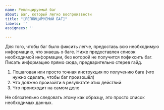 ```yaml
---
name: Реплицируемый баг
about: Баг, который легко воспроизвести
title: "[РЕПЛИЦИРУЕМЫЙ БАГ]"
labels: ''
assignees: ''

---
```


Для того, чтобы баг было фиксить легче, предоставь всю необходимую информацию, что знаешь о баге. Ниже предоставлен список необходимой информации, без которой не получится пофиксить баг. Писать информацию прямо сюда, предварительно стерев гайд.

1. Пошаговая или просто точная инструкция по получению бага (что нужно сделать, чтобы баг произошёл)
2. Что должно произойти в результате этих действий
3. Что происходит на самом деле

Не обязательно следовать этому как образцу, это просто список необходимых данных.
